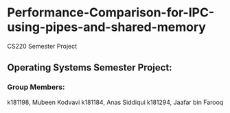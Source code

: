 # Performance-Comparison-for-IPC-using-pipes-and-shared-memory
CS220 Semester Project

## Operating Systems Semester Project:
### Group Members:
k181198, Mubeen Kodvavi
k181184, Anas Siddiqui
k181294, Jaafar bin Farooq
